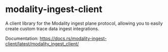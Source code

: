 # modality-ingest-client

A client library for the Modality ingest plane protocol, allowing you
to easily create custom trace data ingest integrations.

Documentation: https://docs.rs/modality-ingest-client/latest/modality_ingest_client/
